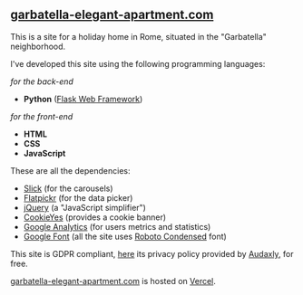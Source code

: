 ## [garbatella-elegant-apartment.com](https://www.garbatella-elegant-apartment.com/)

This is a site for a holiday home in Rome, situated in the "Garbatella" neighborhood.

I've developed this site using the following programming languages:

*for the back-end*

- **Python** ([Flask Web Framework](https://flask.palletsprojects.com/en/3.0.x/))

*for the front-end*

- **HTML**
- **CSS**
- **JavaScript**

These are all the dependencies:

- [Slick](https://kenwheeler.github.io/slick/) (for the carousels)
- [Flatpickr](https://flatpickr.js.org/) (for the data picker)
- [jQuery](https://jquery.com/) (a "JavaScript simplifier")
- [CookieYes](https://www.cookieyes.com/) (provides a cookie banner)
- [Google Analytics](https://marketingplatform.google.com/intl/it/about/analytics/) (for users metrics and statistics)
- [Google Font](https://fonts.google.com/) (all the site uses [Roboto Condensed](https://fonts.google.com/specimen/Roboto+Condensed?query=roboto+conde) font)

This site is GDPR compliant, [here](https://audaxly.com/privacy-policy?code=ln3hbi9fqw5k6r) its privacy policy provided by [Audaxly](https://audaxly.com/), for free.

[garbatella-elegant-apartment.com](https://www.garbatella-elegant-apartment.com/) is hosted on [Vercel](https://vercel.com/).
